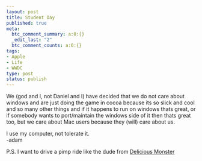 ```yaml
--- 
layout: post
title: Student Day
published: true
meta: 
  btc_comment_summary: a:0:{}
  _edit_last: "2"
  btc_comment_counts: a:0:{}
tags: 
- Apple
- Life
- WWDC
type: post
status: publish
---
```

We (god and I, not Daniel and I) have decided that we do not care about windows and are just doing the game in cocoa because its so slick and cool and so many other things and if it happens to run on windows thats great, or if somebody wants to port/maintain the windows side of it then thats great too, but we care about Mac users because they (will) care about us.

I use my computer, not tolerate it.  
-adam

P.S. I want to drive a pimp ride like the dude from [Delicious Monster](http://www.delicious-monster.com/)
